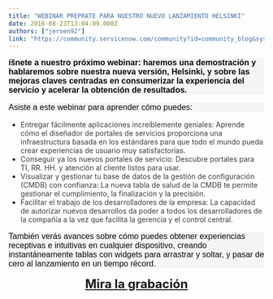 ```yaml
---
title: "WEBINAR PREPRATE PARA NUESTRO NUEVO LANZAMIENTO HELSINKI"
date: 2016-08-23T13:04:09.000Z
authors: ["jeroen92"]
link: "https://community.servicenow.com/community?id=community_blog&sys_id=a70e2e2ddbd0dbc01dcaf3231f9619d2"
---
```

<p style="margin-bottom: 1rem; font-size: 16px; font-family: 'Gotham SSm A', 'Gotham SSm B', 'Gotham HTF', Arial, sans-serif; color: #0a0a0a; background-color: #f5f5f5;"><strong>íšnete a nuestro próximo webinar: haremos una demostración y hablaremos sobre nuestra nueva versión, Helsinki, y sobre las mejoras claves centradas en consumerizar la experiencia del servicio y acelerar la obtención de resultados.</strong></p><p style="margin-bottom: 1rem; font-size: 16px; font-family: 'Gotham SSm A', 'Gotham SSm B', 'Gotham HTF', Arial, sans-serif; color: #0a0a0a; background-color: #f5f5f5;">Asiste a este webinar para aprender cómo puedes:</p><ul><li><span style="color: #3d3d3d;">Entregar fácilmente aplicaciones increí­blemente geniales: Aprende cómo el diseñador de portales de servicios proporciona una infraestructura basada en los estándares para que todo el mundo pueda crear experiencias de usuario muy satisfactorias.</span></li><li><span style="color: #3d3d3d;">Conseguir ya los nuevos portales de servicio: Descubre portales para TI, RR. HH. y atención al cliente listos para usar.</span></li><li><span style="color: #3d3d3d;">Visualizar y gestionar tu base de datos de la gestión de configuración (CMDB) con confianza: La nueva tabla de salud de la CMDB te permite gestionar el cumplimiento, la finalización y la precisión.</span></li><li><span style="color: #3d3d3d;">Facilitar el trabajo de los desarrolladores de la empresa: La capacidad de autorizar nuevos desarrollos da poder a todos los desarrolladores de la compañí­a a la vez que facilita la gerencia y el control central.</span></li></ul><p></p><p style="margin-bottom: 1rem; font-size: 16px; font-family: 'Gotham SSm A', 'Gotham SSm B', 'Gotham HTF', Arial, sans-serif; color: #0a0a0a; background-color: #f5f5f5;">También verás avances sobre cómo puedes obtener experiencias receptivas e intuitivas en cualquier dispositivo, creando instantáneamente tablas con widgets para arrastrar y soltar, y pasar de cero al lanzamiento en un tiempo récord.</p><p></p><p class="p1" style="text-align: center;"><strong><span class="s1" style="font-size: 18pt;"><a title="fo.service-now.com/LP-WBR-HelsinkiRelease-ES-29JUL16-EMEA" href="http://info.service-now.com/LP-WBR-HelsinkiRelease-ES-29JUL16-EMEA">Mira la grabación</a></span></strong></p>
